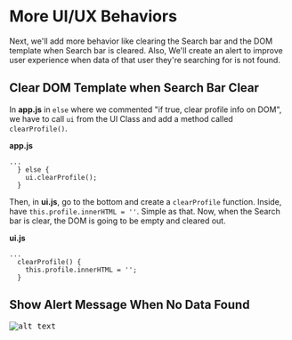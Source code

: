 # More UI/UX Behaviors

Next, we'll add more behavior like clearing the Search bar and the DOM template when Search bar is cleared. Also, We'll create an alert to improve user experience when data of that user they're searching for is not found.

## Clear DOM Template when Search Bar Clear

In **app.js** in ```else``` where we commented "if true, clear profile info on DOM", we have to call ```ui``` from the UI Class and add a method called ```clearProfile()```. 

**app.js**
```
...
  } else {
    ui.clearProfile();
  }
```

Then, in **ui.js**, go to the bottom and create a ```clearProfile``` function. Inside, have ```this.profile.innerHTML = ''```. Simple as that. Now, when the Search bar is clear, the DOM is going to be empty and cleared out.

**ui.js**
```
...
  clearProfile() {
    this.profile.innerHTML = '';
  }
```

## Show Alert Message When No Data Found

<kbd>![alt text](img/screenshot.png "screenshot")</kbd>